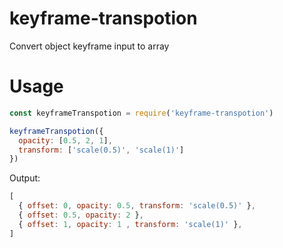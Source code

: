 # keyframe-transpotion
Convert object keyframe input to array

# Usage

```js
const keyframeTranspotion = require('keyframe-transpotion')

keyframeTranspotion({
  opacity: [0.5, 2, 1],
  transform: ['scale(0.5)', 'scale(1)']
})
```

Output:

```js
[
  { offset: 0, opacity: 0.5, transform: 'scale(0.5)' },
  { offset: 0.5, opacity: 2 },
  { offset: 1, opacity: 1 , transform: 'scale(1)' },
]
```